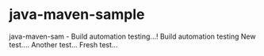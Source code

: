 # java-maven-sample
java-maven-sam - Build automation testing...!
Build automation testing
New test....
Another test...
Fresh test...
